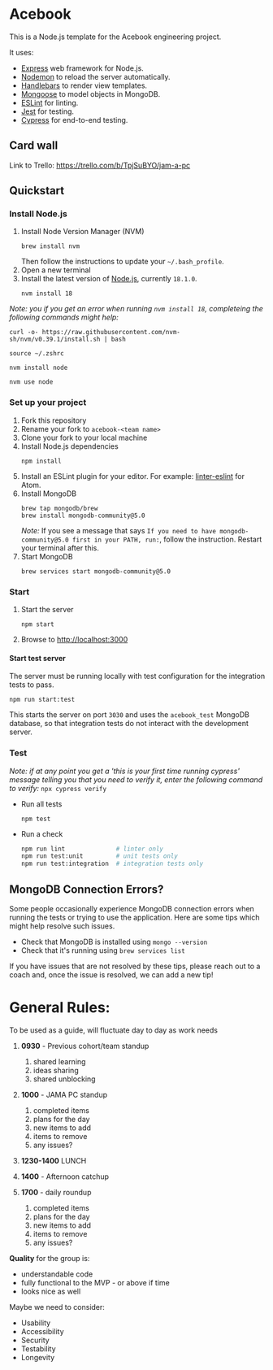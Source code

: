 # Acebook

This is a Node.js template for the Acebook engineering project.

It uses:

- [Express](https://expressjs.com/) web framework for Node.js.
- [Nodemon](https://nodemon.io/) to reload the server automatically.
- [Handlebars](https://handlebarsjs.com/) to render view templates.
- [Mongoose](https://mongoosejs.com) to model objects in MongoDB.
- [ESLint](https://eslint.org) for linting.
- [Jest](https://jestjs.io/) for testing.
- [Cypress](https://www.cypress.io/) for end-to-end testing.

## Card wall

Link to Trello: https://trello.com/b/TpjSuBYO/jam-a-pc

## Quickstart

### Install Node.js

1. Install Node Version Manager (NVM)
   ```
   brew install nvm
   ```
   Then follow the instructions to update your `~/.bash_profile`.
2. Open a new terminal
3. Install the latest version of [Node.js](https://nodejs.org/en/), currently `18.1.0`.
   ```
   nvm install 18
   ```

_Note: you if you get an error when running `nvm install 18`, completeing the following commands might help:_

`curl -o- https://raw.githubusercontent.com/nvm-sh/nvm/v0.39.1/install.sh | bash`

`source ~/.zshrc`

`nvm install node`

`nvm use node`


### Set up your project

1. Fork this repository
2. Rename your fork to `acebook-<team name>`
3. Clone your fork to your local machine
4. Install Node.js dependencies
   ```
   npm install
   ```
5. Install an ESLint plugin for your editor. For example: [linter-eslint](https://github.com/AtomLinter/linter-eslint) for Atom.
6. Install MongoDB
   ```
   brew tap mongodb/brew
   brew install mongodb-community@5.0
   ```
   *Note:* If you see a message that says `If you need to have mongodb-community@5.0 first in your PATH, run:`, follow the instruction. Restart your terminal after this.
7. Start MongoDB
   ```
   brew services start mongodb-community@5.0
   ```

### Start

1. Start the server
   ```
   npm start
   ```
2. Browse to [http://localhost:3000](http://localhost:3000)

#### Start test server

The server must be running locally with test configuration for the
integration tests to pass.

```
npm run start:test
```

This starts the server on port `3030` and uses the `acebook_test` MongoDB database,
so that integration tests do not interact with the development server.

### Test

_Note: if at any point you get a 'this is your first time running cypress' message telling you that you need to verify it, enter the following command to verify:_
`npx cypress verify`

- Run all tests
  ```
  npm test
  ```
- Run a check
  ```bash
  npm run lint              # linter only
  npm run test:unit         # unit tests only
  npm run test:integration  # integration tests only
  ```

## MongoDB Connection Errors?

Some people occasionally experience MongoDB connection errors when running the tests or trying to use the application. Here are some tips which might help resolve such issues.

- Check that MongoDB is installed using `mongo --version`
- Check that it's running using `brew services list`

If you have issues that are not resolved by these tips, please reach out to a coach and, once the issue is resolved, we can add a new tip!

# General Rules:

To be used as a guide, will fluctuate day to day as work needs

1. **0930** - Previous cohort/team standup
	1. shared learning
	2. ideas sharing
	3. shared unblocking


2. **1000** - JAMA PC standup
	1. completed items
	2. plans for the day
	3. new items to add
	4. items to remove
	5. any issues?


3. **1230-1400** LUNCH


5. **1400** - Afternoon catchup


7. **1700** - daily roundup
	1. completed items
	2. plans for the day
	3. new items to add
	4. items to remove
	5. any issues?


**Quality** for the group is:
- understandable code
- fully functional to the MVP - or above if time
- looks nice as well

Maybe we need to consider:
- Usability
- Accessibility
- Security
- Testability
- Longevity
